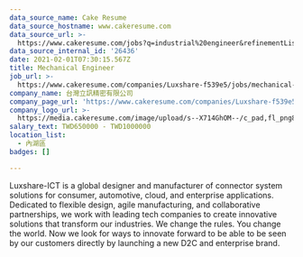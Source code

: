 ```yaml
---
data_source_name: Cake Resume
data_source_hostname: www.cakeresume.com
data_source_url: >-
  https://www.cakeresume.com/jobs?q=industrial%20engineer&refinementList%5Blang_name%5D%5B0%5D=English&refinementList%5Bsalary_type%5D=per_year
data_source_internal_id: '26436'
date: 2021-02-01T07:30:15.567Z
title: Mechanical Engineer
job_url: >-
  https://www.cakeresume.com/companies/Luxshare-f539e5/jobs/mechanical-engineer-54e098
company_name: 台灣立訊精密有限公司
company_page_url: 'https://www.cakeresume.com/companies/Luxshare-f539e5'
company_logo_url: >-
  https://media.cakeresume.com/image/upload/s--X714GhOM--/c_pad,fl_png8,h_200,w_200/v1608280873/rnltccw6rken1feye2vv.png
salary_text: TWD650000 - TWD1000000
location_list:
  - 內湖區
badges: []

---
```


Luxshare-ICT is a global designer and manufacturer of connector system solutions for consumer, automotive, cloud, and enterprise applications. Dedicated to flexible design, agile manufacturing, and collaborative partnerships, we work with leading tech companies to create innovative solutions that transform our industries. We change the rules. You change the world. Now we look for ways to innovate forward to be able to be seen by our customers directly by launching a new D2C and enterprise brand.